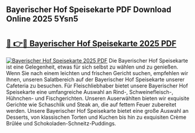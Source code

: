 ## Bayerischer Hof Speisekarte PDF Download Online 2025 5Ysn5

# <h2><a href="http://gcbpm94.nevu.top/?p=Bayerischer+Hof+Speisekarte">🔗 👉🔴 Bayerischer Hof Speisekarte 2025 PDF</a></h2>

[![Bayerischer Hof Speisekarte 2025 PDF](https://i.imgur.com/dBaPXMq.png)](http://gcbpm94.nevu.top/?p=Bayerischer+Hof+Speisekarte)
Die Bayerischer Hof Speisekarte ist eine Gelegenheit, etwas für sich selbst zu wählen und zu genießen. Wenn Sie nach einem leichten und frischen Gericht suchen, empfehlen wir Ihnen, unseren Salatbereich auf der Bayerischer Hof Speisekarte unserer Cafeteria zu besuchen. Für Fleischliebhaber bietet unsere Bayerischer Hof Speisekarte eine umfangreiche Auswahl an Rind-, Schweinefleisch-, Hühnchen- und Fischgerichten. Unseren Auserwählten bieten wir exquisite Gerichte wie Schaschlik und Steak an, die auf fettem Feuer zubereitet werden. Unsere Bayerischer Hof Speisekarte bietet eine große Auswahl an Desserts, von klassischen Torten und Kuchen bis hin zu exquisiten Crème Brûlée und Schokoladen-Schneitz-Puddings.
